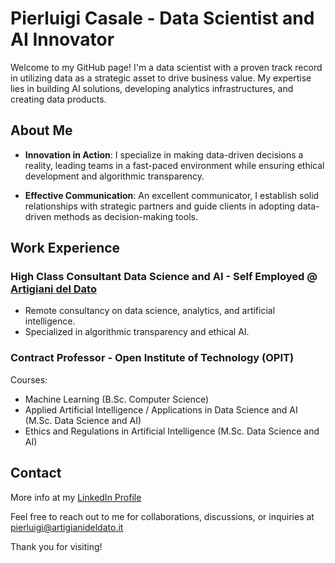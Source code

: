 # Pierluigi Casale - Data Scientist and AI Innovator

Welcome to my GitHub page! I'm a data scientist with a proven track record in utilizing data as a strategic asset to drive business value. My expertise lies in building AI solutions, developing analytics infrastructures, and creating data products.

## About Me

- **Innovation in Action**: I specialize in making data-driven decisions a reality, leading teams in a fast-paced environment while ensuring ethical development and algorithmic transparency.

- **Effective Communication**: An excellent communicator, I establish solid relationships with strategic partners and guide clients in adopting data-driven methods as decision-making tools.

## Work Experience

### High Class Consultant Data Science and AI - Self Employed @ [Artigiani del Dato](www.artigianideldato.it)

- Remote consultancy on data science, analytics, and artificial intelligence.
- Specialized in algorithmic transparency and ethical AI.

### Contract Professor - Open Institute of Technology (OPIT) 
Courses: 
- Machine Learning (B.Sc. Computer Science)
- Applied Artificial Intelligence / Applications in Data Science and AI (M.Sc. Data Science and AI)
- Ethics and Regulations in Artificial Intelligence (M.Sc. Data Science and AI)


## Contact
More info at my [LinkedIn Profile](linkedin.com/in/pierluigicasale)

Feel free to reach out to me for collaborations, discussions, or inquiries at pierluigi@artigianideldato.it 

Thank you for visiting!



